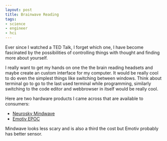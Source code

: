 ```yaml
--- 
layout: post
title: Brainwave Reading
tags: 
- science
- engineer
- hci
---
```


Ever since I watched a TED Talk, I forget which one, I have become fascinated
by the possibilities of controlling things with thought and finding more about
yourself. 

I really want to get my hands on one the the brain reading headsets and maybe
create an custom interface for my computer. It would be really cool to do even
the simplest things like switching between windows. Think about terminal go to
go to the last used terminal while programming, similarly switching to the code
editor and webbrowser in itself would be really cool.

Here are two hardware products I came across that are available to consumers:
* [Neurosky Mindwave](http://store.neurosky.com/products/mindwave-1)
* [Emotiv EPOC](http://www.emotiv.com/apps/epoc/299/)

Mindwave looks less scary and is also a third the cost but Emotiv probably has
better sensor. 

